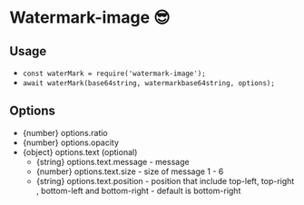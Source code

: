 # Watermark-image 😎

## Usage

- ``const waterMark = require('watermark-image');``
- ``await waterMark(base64string, watermarkbase64string, options);``
  
## Options

- {number} options.ratio
- {number} options.opacity
- {object} options.text (optional)
    - {string} options.text.message - message
    - {number} options.text.size - size of message 1 - 6
    - {string} options.text.position - position that include top-left, top-right , bottom-left and bottom-right - default is bottom-right